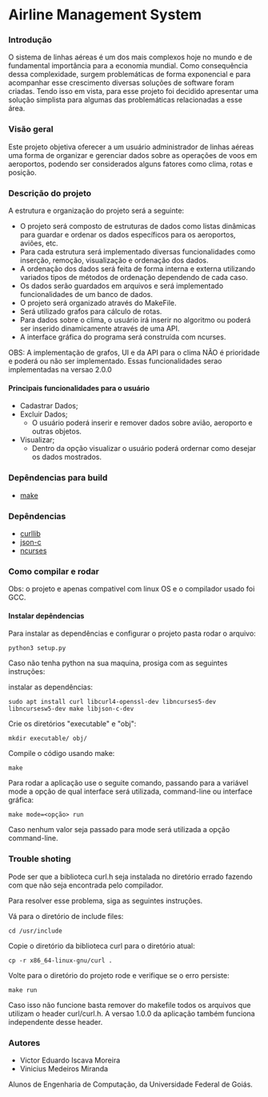 # Airline Management System 

### Introdução

O sistema de linhas aéreas é um dos mais complexos hoje no mundo e de fundamental importância para a economia mundial. Como consequência dessa complexidade, surgem problemáticas de forma exponencial e para acompanhar esse crescimento diversas soluções de software foram criadas. Tendo isso em vista, para esse projeto foi decidido apresentar uma solução simplista para algumas das problemáticas relacionadas a esse área.

### Visão geral

Este projeto objetiva oferecer a um usuário administrador de linhas aéreas uma forma de organizar e gerenciar dados sobre as operações de voos em aeroportos, podendo ser considerados alguns fatores como clima, rotas e posição.

### Descrição do projeto

A estrutura e organização do projeto será a seguinte:

* O projeto será composto de estruturas de dados como listas dinâmicas para guardar e ordenar os dados específicos para os aeroportos, aviões, etc.
* Para cada estrutura será implementado diversas funcionalidades como inserção, remoção, visualização e ordenação dos dados.
* A ordenação dos dados será feita de forma interna e externa utilizando variados tipos de métodos de ordenação dependendo de cada caso.
* Os dados serão guardados em arquivos e será implementado funcionalidades de um banco de dados.
* O projeto será organizado através do MakeFile. 
* Será utilizado grafos para cálculo de rotas.
* Para dados sobre o clima, o usuário irá inserir no algoritmo ou poderá ser inserido dinamicamente através de uma API.
* A interface gráfica do programa será construída com ncurses.

OBS: A implementação de grafos, UI e da API para o clima NÃO é prioridade e poderá ou não ser implementado. Essas funcionalidades serao implementadas na versao 2.0.0

#### Principais funcionalidades para o usuário

* Cadastrar Dados;
* Excluir Dados;
  - O usuário poderá inserir e remover dados sobre avião, aeroporto e outras objetos.
* Visualizar;
   - Dentro da opção visualizar o usuário poderá ordernar como desejar os dados mostrados.

### Depêndencias para build

- [make](https://www.gnu.org/software/make/)

### Depêndencias

- [curllib](https://curl.se/libcurl/c/)
- [json-c](https://github.com/json-c/json-c)
- [ncurses](https://tldp.org/HOWTO/NCURSES-Programming-HOWTO/)


### Como compilar e rodar

Obs: o projeto e apenas compativel com linux OS e o compilador usado foi GCC.

#### Instalar depêndencias

Para instalar as dependências e configurar o projeto pasta rodar o arquivo:
```
python3 setup.py
```

Caso não tenha python na sua maquina, prosiga com as seguintes instruções:

instalar as dependências:
```
sudo apt install curl libcurl4-openssl-dev libncurses5-dev libncursesw5-dev make libjson-c-dev 
```

Crie os diretórios "executable" e "obj":
```
mkdir executable/ obj/
```
Compile o código usando make:
```
make
```

Para rodar a aplicação use o seguite comando, passando para a variável mode a opção de qual interface será utilizada, command-line ou interface gráfica:
```
make mode=<opção> run
```
Caso nenhum valor seja passado para mode será utilizada a opção command-line.

### Trouble shoting

Pode ser que a biblioteca curl.h seja instalada no diretório errado fazendo com que não seja encontrada pelo compilador. 

Para resolver esse problema, siga as seguintes instruções.

Vá para o diretório de include files:
```
cd /usr/include
```
Copie o diretório da biblioteca curl para o diretório atual:

```
cp -r x86_64-linux-gnu/curl .
```

Volte para o diretório do projeto rode e verifique se o erro persiste:
```
make run
```

Caso isso não funcione basta remover do makefile todos os arquivos que utilizam o header curl/curl.h. A versao 1.0.0 da aplicação também funciona independente desse header.

### Autores

* Victor Eduardo Iscava Moreira
* Vinicius Medeiros Miranda

Alunos de Engenharia de Computação, da Universidade Federal de Goiás.
